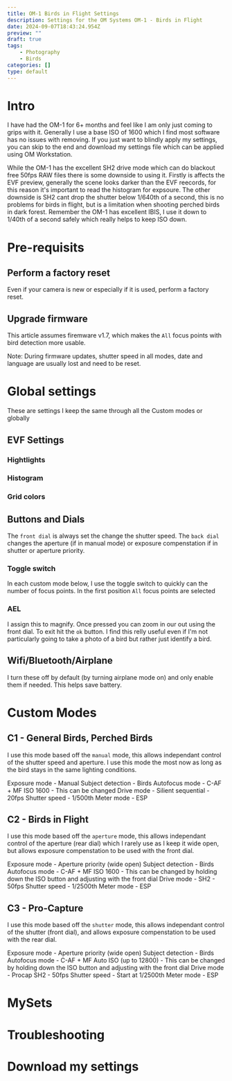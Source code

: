 ```yaml
---
title: OM-1 Birds in Flight Settings
description: Settings for the OM Systems OM-1 - Birds in Flight
date: 2024-09-07T18:43:24.954Z
preview: ""
draft: true
tags:
    - Photography
    - Birds
categories: []
type: default
---
```


# Intro
I have had the OM-1 for 6+ months and feel like I am only just coming to grips with it. Generally I use a base ISO of 1600 which I find most software has no issues with removing. If you just want to blindly apply my settings, you can skip to the end and download my settings file which can be applied using OM Workstation. 

While the OM-1 has the excellent SH2 drive mode which can do blackout free 50fps RAW files there is some downside to using it. Firstly is affects the EVF preview, generally the scene looks darker than the EVF reecords, for this reason it's important to read the histogram for expsoure. The other downside is SH2 cant drop the shutter below 1/640th of a second, this is no problems for birds in flight, but is a limitation when shooting perched birds in dark forest. Remember the OM-1 has excellent IBIS, I use it down to 1/40th of a second safely which really helps to keep ISO down. 

# Pre-requisits 

## Perform a factory reset
Even if your camera is new or especially if it is used, perform a factory reset. 

## Upgrade firmware
This article assumes firemware v1.7, which makes the `All` focus points with bird detection more usable. 

Note: During firmware updates, shutter speed in all modes, date and language are usually lost and need to be reset.


# Global settings
These are settings I keep the same through all the Custom modes or globally

## EVF Settings

### Hightlights

### Histogram

### Grid colors

## Buttons and Dials
The `front dial` is always set the change the shutter speed. The `back dial` changes the aperture (if in manual mode) or exposure compenstation if in shutter or aperture priority.  

### Toggle switch
In each custom mode below, I use the toggle switch to quickly can the number of focus points. In the first position `All` focus points are selected

### AEL
I assign this to magnify. Once pressed you can zoom in our out using the front dial. To exit hit the `ok` button. I find this relly useful even if I'm not particularly going to take a photo of a bird but rather just identify a bird.

## Wifi/Bluetooth/Airplane

I turn these off by default (by turning airplane mode on) and only enable them if needed. This helps save battery.


# Custom Modes

## C1 - General Birds, Perched Birds
I use this mode based off the `manual` mode, this allows independant control of the shutter speed and aperture. I use this mode the most now as long as the bird stays in the same lighting conditions.

Exposure mode - Manual 
Subject detection - Birds
Autofocus mode - C-AF + MF
ISO 1600 - This can be changed
Drive mode - Silient sequential - 20fps 
Shutter speed - 1/500th
Meter mode - ESP

## C2 - Birds in Flight
I use this mode based off the `aperture` mode, this allows independant control of the  aperture (rear dial) which I rarely use as I keep it wide open, but allows exposure compenstation to be used with the front dial. 

Exposure mode - Aperture priority (wide open) 
Subject detection - Birds
Autofocus mode - C-AF + MF
ISO 1600 - This can be changed by holding down the ISO button and adjusting with the front dial
Drive mode - SH2 - 50fps 
Shutter speed - 1/2500th
Meter mode - ESP

## C3 - Pro-Capture

I use this mode based off the `shutter` mode, this allows independant control of the  shutter (front dial), and allows exposure compenstation to be used with the rear dial. 

Exposure mode - Aperture priority (wide open) 
Subject detection - Birds
Autofocus mode - C-AF + MF
Auto ISO (up to 12800) - This can be changed by holding down the ISO button and adjusting with the front dial
Drive mode - Procap SH2 - 50fps 
Shutter speed - Start at 1/2500th
Meter mode - ESP

# MySets

# Troubleshooting

# Download my settings


